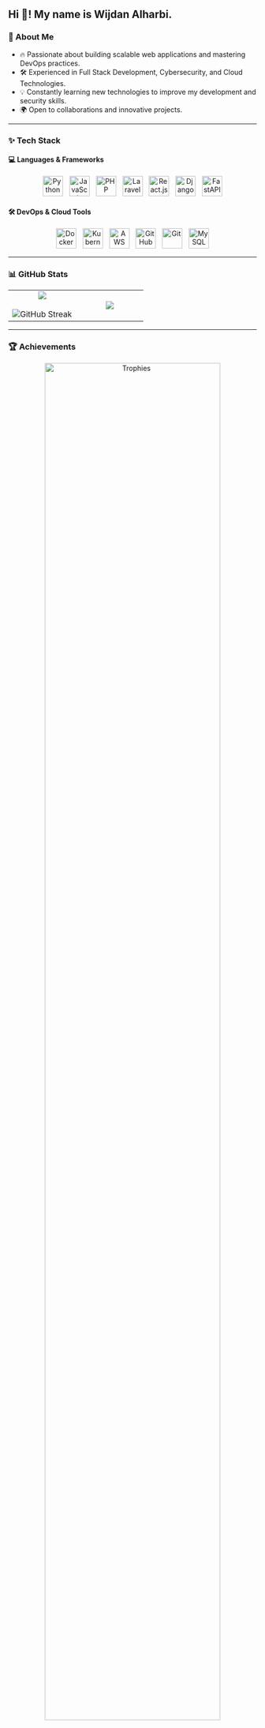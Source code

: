 <h2 align="left">Hi 👋! My name is Wijdan Alharbi.</h2>

### 🚀 About Me  
- 🔥 Passionate about building scalable web applications and mastering DevOps practices.  
- 🛠️ Experienced in Full Stack Development, Cybersecurity, and Cloud Technologies.  
- 💡 Constantly learning new technologies to improve my development and security skills.  
- 🌍 Open to collaborations and innovative projects.  

---

### ✨ Tech Stack  
#### 💻 Languages & Frameworks  
<div align="center">
  <img src="https://cdn.jsdelivr.net/gh/devicons/devicon/icons/python/python-original.svg" height="41" alt="Python" />
  <img width="5" />
  <img src="https://cdn.jsdelivr.net/gh/devicons/devicon/icons/javascript/javascript-original.svg" height="41" alt="JavaScript" />
  <img width="5" />
  <img src="https://cdn.jsdelivr.net/gh/devicons/devicon/icons/php/php-original.svg" height="41" alt="PHP" />
  <img width="5" />
  <img src="https://cdn.jsdelivr.net/gh/devicons/devicon/icons/laravel/laravel-original.svg" height="41" alt="Laravel" />
  <img width="5" />
  <img src="https://cdn.jsdelivr.net/gh/devicons/devicon/icons/react/react-original.svg" height="41" alt="React.js" />
  <img width="5" />
  <img src="https://cdn.jsdelivr.net/gh/devicons/devicon/icons/django/django-plain.svg" height="41" alt="Django" />
  <img width="5" />
  <img src="https://cdn.jsdelivr.net/gh/devicons/devicon/icons/fastapi/fastapi-original.svg" height="41" alt="FastAPI" />
</div>  

#### 🛠️ DevOps & Cloud Tools  
<div align="center">
  <img src="https://cdn.jsdelivr.net/gh/devicons/devicon/icons/docker/docker-original.svg" height="41" alt="Docker" />
  <img width="5" />
  <img src="https://cdn.jsdelivr.net/gh/devicons/devicon/icons/kubernetes/kubernetes-plain.svg" height="41" alt="Kubernetes" />
  <img width="5" />
  <img src="https://cdn.jsdelivr.net/gh/devicons/devicon/icons/aws/aws-original.svg" height="41" alt="AWS" />
  <img width="5" />
  <img src="https://cdn.jsdelivr.net/gh/devicons/devicon/icons/github/github-original.svg" height="41" alt="GitHub" />
  <img width="5" />
  <img src="https://cdn.jsdelivr.net/gh/devicons/devicon/icons/git/git-original.svg" height="41" alt="Git" />
  <img width="5" />
  <img src="https://cdn.jsdelivr.net/gh/devicons/devicon/icons/mysql/mysql-original.svg" height="41" alt="MySQL" />
</div>  

---

### 📊 GitHub Stats  
<p align="center">
  <table align="center">
    <tr border="none">
      <td width="50%" align="center">
        <img src="https://github-readme-stats.vercel.app/api?username=wijdane8&theme=dark&show_icons=true&count_private=true" />
        <br><br>
        <img title="🔥 Streak Stats" alt="GitHub Streak" src="https://github-readme-streak-stats.herokuapp.com/?user=wijdane8&theme=dark&hide_border=false" />
      </td>
      <td width="50%" align="center">
        <img src="https://github-readme-stats.anuraghazra1.vercel.app/api/top-langs/?username=wijdane8&theme=dark&hide_border=false&no-bg=true&no-frame=true&langs_count=10"/>
      </td>
    </tr>
  </table>
</p>  

---

### 🏆 Achievements  
<div align="center">
  <a href="https://github.com/ryo-ma/github-profile-trophy" title="GitHub Trophies">
    <img align="center" width=84% src="https://github-profile-trophy.vercel.app/?username=wijdane8&theme=radical&row=1&column=7&margin-h=15&margin-w=5&no-bg=true" alt="Trophies" />
  </a>
</div>  

---

### 🔗 Connect with Me  
<div align="center">
  <a href="https://www.linkedin.com/in/wijdan-alharbi-3a990564/" target="_blank">
    <img src="https://img.shields.io/static/v1?message=LinkedIn&logo=linkedin&label=&color=0077B5&logoColor=white&labelColor=&style=for-the-badge" height="35" alt="LinkedIn" />
  </a>
  <a href="https://twitter.com/Wijdan_Ali" target="_blank">
    <img src="https://img.shields.io/static/v1?message=Twitter&logo=twitter&label=&color=1DA1F2&logoColor=white&labelColor=&style=for-the-badge" height="35" alt="Twitter" />
  </a>
  <a href="mailto:wijdane.ali@gmail.com" target="_blank">
    <img src="https://img.shields.io/static/v1?message=Gmail&logo=gmail&label=&color=D14836&logoColor=white&labelColor=&style=for-the-badge" height="35" alt="Gmail" />
  </a>
  <a href="#" target="_blank">
    <img src="https://img.shields.io/static/v1?message=TryHackMe&logo=tryhackme&label=&color=88cc14&logoColor=white&labelColor=&style=for-the-badge" height="35" alt="TryHackMe" />
  </a>
</div>  

---

### 👀 Profile Views  
<div align="center">
  <img src="https://profile-counter.glitch.me/wijdane8/count.svg?" />
</div>  
